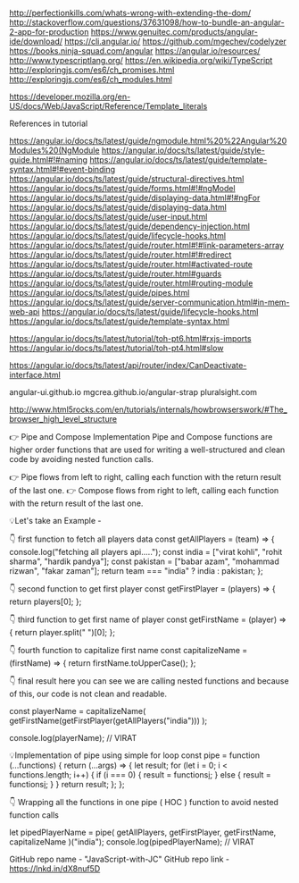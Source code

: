 http://perfectionkills.com/whats-wrong-with-extending-the-dom/
http://stackoverflow.com/questions/37631098/how-to-bundle-an-angular-2-app-for-production
https://www.genuitec.com/products/angular-ide/download/
https://cli.angular.io/
https://github.com/mgechev/codelyzer
https://books.ninja-squad.com/angular
https://angular.io/resources/
http://www.typescriptlang.org/
https://en.wikipedia.org/wiki/TypeScript
http://exploringjs.com/es6/ch_promises.html
http://exploringjs.com/es6/ch_modules.html

https://developer.mozilla.org/en-US/docs/Web/JavaScript/Reference/Template_literals

References in tutorial

https://angular.io/docs/ts/latest/guide/ngmodule.html%20%22Angular%20Modules%20(NgModule
https://angular.io/docs/ts/latest/guide/style-guide.html#!#naming
https://angular.io/docs/ts/latest/guide/template-syntax.html#!#event-binding
https://angular.io/docs/ts/latest/guide/structural-directives.html
https://angular.io/docs/ts/latest/guide/forms.html#!#ngModel
https://angular.io/docs/ts/latest/guide/displaying-data.html#!#ngFor
https://angular.io/docs/ts/latest/guide/displaying-data.html
https://angular.io/docs/ts/latest/guide/user-input.html
https://angular.io/docs/ts/latest/guide/dependency-injection.html
https://angular.io/docs/ts/latest/guide/lifecycle-hooks.html
https://angular.io/docs/ts/latest/guide/router.html#!#link-parameters-array
https://angular.io/docs/ts/latest/guide/router.html#!#redirect
https://angular.io/docs/ts/latest/guide/router.html#activated-route
https://angular.io/docs/ts/latest/guide/router.html#guards
https://angular.io/docs/ts/latest/guide/router.html#routing-module
https://angular.io/docs/ts/latest/guide/pipes.html
https://angular.io/docs/ts/latest/guide/server-communication.html#in-mem-web-api
https://angular.io/docs/ts/latest/guide/lifecycle-hooks.html
https://angular.io/docs/ts/latest/guide/template-syntax.html

https://angular.io/docs/ts/latest/tutorial/toh-pt6.html#rxjs-imports
https://angular.io/docs/ts/latest/tutorial/toh-pt4.html#slow

https://angular.io/docs/ts/latest/api/router/index/CanDeactivate-interface.html

angular-ui.github.io
mgcrea.github.io/angular-strap
pluralsight.com

http://www.html5rocks.com/en/tutorials/internals/howbrowserswork/#The_browser_high_level_structure


👉 Pipe and Compose Implementation
Pipe and Compose functions are higher order functions that are used for writing a well-structured and clean code by avoiding nested function calls.

👉 Pipe flows from left to right, calling each function with the return result of the last one.
👉 Compose flows from right to left, calling each function with the return result of the last one.

💡Let's take an Example -

👇 first function to fetch all players data
const getAllPlayers = (team) => {
  console.log("fetching all players api.....");
  const india = ["virat kohli", "rohit sharma", "hardik pandya"];
  const pakistan = ["babar azam", "mohammad rizwan", "fakar zaman"];
  return team === "india" ? india : pakistan;
};

👇 second function to get first player
const getFirstPlayer = (players) => {
  return players[0];
};

👇 third function to get first name of player
const getFirstName = (player) => {
  return player.split(" ")[0];
};

👇 fourth function to capitalize first name
const capitalizeName = (firstName) => {
  return firstName.toUpperCase();
};

👇 final result here you can see we are calling nested functions and because of this, our code is not clean and readable.

const playerName = capitalizeName(
  getFirstName(getFirstPlayer(getAllPlayers("india")))
);

console.log(playerName); // VIRAT

💡Implementation of pipe using simple for loop
const pipe = function (...functions) {
  return (...args) => {
    let result;
    for (let i = 0; i < functions.length; i++) {
      if (i === 0) {
        result = functions[i](...args);
      } else {
        result = functions[i](result);
      }
    }
    return result;
  };
};

👇 Wrapping all the functions in one pipe ( HOC ) function to avoid nested function calls

let pipedPlayerName = pipe(
  getAllPlayers,
  getFirstPlayer,
  getFirstName,
  capitalizeName
)("india");
console.log(pipedPlayerName); // VIRAT

GitHub repo name - "JavaScript-with-JC"
GitHub repo link - https://lnkd.in/dX8nuf5D
